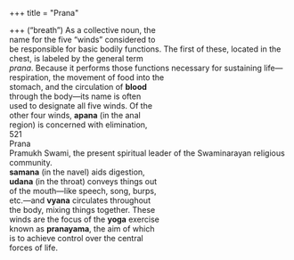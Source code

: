 +++
title = "Prana"

+++
(“breath”) As a collective noun, the  
name for the five “winds” considered to  
be responsible for basic bodily functions. The first of these, located in the  
chest, is labeled by the general term  
*prana*. Because it performs those functions necessary for sustaining life—respiration, the movement of food into the  
stomach, and the circulation of **blood**  
through the body—its name is often  
used to designate all five winds. Of the  
other four winds, **apana** (in the anal  
region) is concerned with elimination,  
521  
Prana  
Pramukh Swami, the present spiritual leader of the Swaminarayan religious community.  
**samana** (in the navel) aids digestion,  
**udana** (in the throat) conveys things out  
of the mouth—like speech, song, burps,  
etc.—and **vyana** circulates throughout  
the body, mixing things together. These  
winds are the focus of the **yoga** exercise  
known as **pranayama**, the aim of which  
is to achieve control over the central  
forces of life.